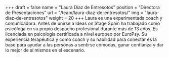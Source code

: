 +++
draft		= false
name		= "Laura Díaz de Entresotos"
position 	= "Directora de Presentaciones"
url			= "/team/laura-diaz-de-entresotos/"
img			= "laura-diaz-de-entresotos"
weight		= 20
+++
Laura es una experimentada coach y comunicadora. Antes de unirse a Ideas on Stage Spain ha trabajado como psicóloga en su propio despacho profesional durante más de 13 años. Es licenciada en psicología certificada a nivel europeo por EuroPsy. Su experiencia terapéutica y como coach y su habilidad para conectar es la base para ayudar a las personas a sentirse cómodas, ganar confianza y dar lo mejor de sí mismos en el escenario.